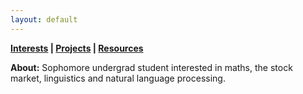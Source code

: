 ```yaml
---
layout: default
---
```


**[Interests](ajwadjaved.github.io/about) \| [Projects](ajwadjaved.github.io/project) \| [Resources](ajwadjaved.github.io/resources)**

**About:** Sophomore undergrad student interested in maths, the stock market, linguistics and natural language processing.
